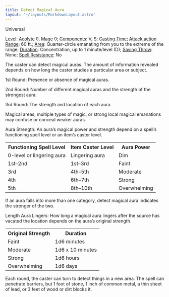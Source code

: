 ```yaml
---
title: Detect Magical Aura
layout: '~/layouts/MarkdownLayout.astro'
---
```

Universal

[Level](/modern.d20.srd/fx/level):
[Acolyte](/modern.d20.srd/classes/advanced/acolyte) 0,
[Mage](/modern.d20.srd/classes/advanced/mage) 0;
[Components](/modern.d20.srd/fx/components): V, S; [Casting Time](/modern.d20.srd/fx/casting.time); [Attack action](/modern.d20.srd/combat/attack.actions)
[Range](/modern.d20.srd/fx/range): 60 ft.; [Area](/modern.d20.srd/fx/area):
Quarter-circle emanating from you to the extreme of the range;
[Duration](/modern.d20.srd/fx/duration): Concentration, up to 1 minute/level
(D); [Saving Throw](/modern.d20.srd/basics/saving.throws): None; [Spell Resistance](/modern.d20.srd/special.abilities/spell.resistance): No

The caster can detect magical auras. The amount of information revealed
depends on how long the caster studies a particular area or subject.

1st Round: Presence or absence of magical auras.

2nd Round: Number of different magical auras and the strength of the strongest
aura.

3rd Round: The strength and location of each aura.

Magical areas, multiple types of magic, or strong local magical emanations may
confuse or conceal weaker auras.

Aura Strength: An aura’s magical power and strength depend on a spell’s
functioning spell level or an item’s caster level.


<table> <tr> <th>Functioning Spell Level</th> <th>Item Caster Level</th> <th>Aura Power</th> </tr> <tr><td> 0-level or lingering aura</td><td> Lingering aura</td><td> Dim </td></tr> <tr class="shaded"><td> 1st–2nd</td><td> 1st–3rd</td><td> Faint </td></tr> <tr><td> 3rd</td><td> 4th–5th</td><td> Moderate </td></tr> <tr class="shaded"><td> 4th</td><td> 6th–7th</td><td> Strong </td></tr> <tr><td> 5th</td><td> 8th–10th</td><td> Overwhelming </td></tr> </table>



If an aura falls into more than one category, detect magical aura indicates
the stronger of the two.

Length Aura Lingers: How long a magical aura lingers after the source has
vacated the location depends on the aura’s original strength.


<table> <tr> <th>Original Strength</th> <th>Duration</th></tr> <tr><td> Faint</td><td> 1d6 minutes </td></tr> <tr class="shaded"><td>Moderate</td><td> 1d6 x 10 minutes </td></tr> <tr><td>Strong</td><td> 1d6 hours </td></tr> <tr class="shaded"><td>Overwhelming</td><td> 1d6 days</td></tr> </table>



Each round, the caster can turn to detect things in a new area. The spell can
penetrate barriers, but 1 foot of stone, 1 inch of common metal, a thin sheet
of lead, or 3 feet of wood or dirt blocks it.

